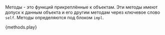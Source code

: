 Методы - это функций прикреплённые к объектам. Эти методы имеют допуск к данным объекта и
его другим методам через ключевое слово `self`. Методы определяются под блоком `impl`.

{methods.play}
